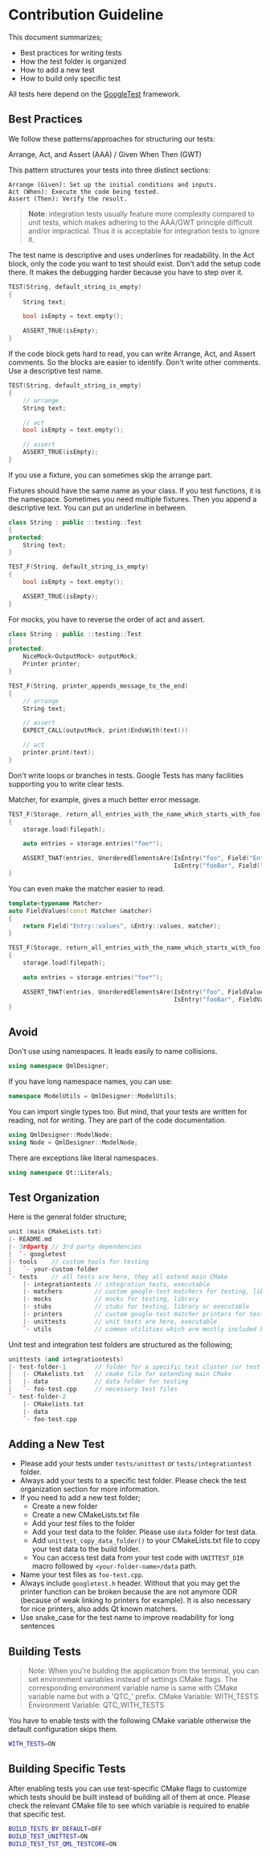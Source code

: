 # Contribution Guideline

This document summarizes;

* Best practices for writing tests
* How the test folder is organized
* How to add a new test
* How to build only specific test

All tests here depend on the [GoogleTest][1] framework.

## Best Practices

We follow these patterns/approaches for structuring our tests:

Arrange, Act, and Assert (AAA) / Given When Then (GWT)

This pattern structures your tests into three distinct sections:

    Arrange (Given): Set up the initial conditions and inputs.
    Act (When): Execute the code being tested.
    Assert (Then): Verify the result.

> **Note**: integration tests usually feature more complexity compared to unit tests, which makes
> adhering to the AAA/GWT principle difficult and/or impractical. Thus it is acceptable for
> integration tests to ignore it.

The test name is descriptive and uses underlines for readability.
In the Act block, only the code you want to test should exist. Don't
add the setup code there. It makes the debugging harder because you have
to step over it.

```cpp
TEST(String, default_string_is_empty)
{
    String text;

    bool isEmpty = text.empty();

    ASSERT_TRUE(isEmpty);
}
```

If the code block gets hard to read, you can write Arrange, Act, and Assert comments.
So the blocks are easier to identify. Don't write other comments. Use a descriptive
test name.

```cpp
TEST(String, default_string_is_empty)
{
    // arrange
    String text;

    // act
    bool isEmpty = text.empty();

    // assert
    ASSERT_TRUE(isEmpty);
}
```

If you use a fixture, you can sometimes skip the arrange part.

Fixtures should have the same name as your class. If you test functions,
it is the namespace. Sometimes you need multiple fixtures. Then you append
a descriptive text. You can put an underline in between.

```cpp
class String : public ::testing::Test
{
protected:
    String text;
}

TEST_F(String, default_string_is_empty)
{
    bool isEmpty = text.empty();

    ASSERT_TRUE(isEmpty);
}
```
For mocks, you have to reverse the order of act and assert.

```cpp
class String : public ::testing::Test
{
protected:
    NiceMock<OutputMock> outputMock;
    Printer printer;
}

TEST_F(String, printer_appends_message_to_the_end)
{
    // arrange
    String text;

    // assert
    EXPECT_CALL(outputMock, print(EndsWith(text)))

    // act
    printer.print(text);
}
```

Don't write loops or branches in tests. Google Tests has many facilities supporting you to write clear tests.

Matcher, for example, gives a much better error message.

```cpp
TEST_F(Storage, return_all_entries_with_the_name_which_starts_with_foo)
{
    storage.load(filepath);

    auto entries = storage.entries("foo*");

    ASSERT_THAT(entries, UnorderedElementsAre(IsEntry("foo", Field("Entry::values)", &Entry::values, Contains(5)),
                                              IsEntry("fooBar", Field("Entry::values", &Entry::values, IsSubset(42, 77))));
}
```

You can even make the matcher easier to read.

```cpp
template<typename Matcher>
auto FieldValues(const Matcher &matcher)
{
    return Field("Entry::values", &Entry::values, matcher);
}

TEST_F(Storage, return_all_entries_with_the_name_which_starts_with_foo)
{
    storage.load(filepath);

    auto entries = storage.entries("foo*");

    ASSERT_THAT(entries, UnorderedElementsAre(IsEntry("foo", FieldValues(Contains(5)),
                                              IsEntry("fooBar", FieldValues(IsSubset(42, 77))));
}
```

## Avoid

Don't use using namespaces. It leads easily to name collisions.

```cpp
using namespace QmlDesigner;
```

If you have long namespace names, you can use:

```cpp
namespace ModelUtils = QmlDesigner::ModelUtils;
```

You can import single types too. But mind, that your tests are written
for reading, not for writing. They are part of the code documentation.

```cpp
using QmlDesigner::ModelNode;
using Node = QmlDesigner::ModelNode;
```

There are exceptions like literal namespaces.

```cpp
using namespace Qt::Literals;
```

## Test Organization

Here is the general folder structure;

```cpp
unit (main CMakeLists.txt)
|- README.md
|- 3rdparty // 3rd party dependencies
|  `- googletest
|- tools    // custom tools for testing
|   `- your-custom-folder
`- tests    // all tests are here, they all extend main CMake
    |- integrationtests // integration tests, executable
    |- matchers         // custom google-test matchers for testing, library
    |- mocks            // mocks for testing, library
    |- stubs            // stubs for testing, library or executable
    |- printers         // custom google-test matcher printers for testing, library
    |- unittests        // unit tests are here, executable
    `- utils            // common utilities which are mostly included by tests
```

Unit test and integration test folders are structured as the following;

```cpp
unittests (and integrationtests)
|- †est-folder-1        // folder for a specific test cluster (or test set)
|   |- CMakelists.txt   // cmake file for extending main CMake
|   |- data             // data folder for testing
|   `- foo-test.cpp     // necessary test files
`- test-folder-2
    |- CMakelists.txt
    |- data
    `- foo-test.cpp
```

## Adding a New Test

* Please add your tests under  `tests/unittest` or `tests/integrationtest` folder.
* Always add your tests to a specific test folder. Please check the test organization section for more information.
* If you need to add a new test folder;
    * Create a new folder
    * Create a new CMakeLists.txt file
    * Add your test files to the folder
    * Add your test data to the folder. Please use `data` folder for test data.
    * Add `unittest_copy_data_folder()` to your CMakeLists.txt file to copy your test data to the build folder.
    * You can access test data from your test code with `UNITTEST_DIR` macro followed by `<your-folder-name>/data` path.
* Name your test files as `foo-test.cpp`.
* Always include `googletest.h` header. Without that you may get the printer function can be broken because the are not anymore ODR (because of weak linking to printers for example). It is also necessary for nice printers, also adds Qt known matchers.
* Use snake_case for the test name to improve readability for long sentences

## Building Tests

> Note:
> When you're building the application from the terminal, you can set environment variables instead of settings CMake flags.
> The corresponding environment variable name is same with CMake variable name but with a 'QTC_' prefix.
> CMake Variable: WITH_TESTS
> Environment Variable: QTC_WITH_TESTS

You have to enable tests with the following CMake variable otherwise the default configuration skips them.

```bash
WITH_TESTS=ON
```

## Building Specific Tests

After enabling tests you can use test-specific CMake flags to customize which tests should be built instead of building all of them at once. Please check the relevant CMake file to see which variable is required to enable that specific test.

```bash
BUILD_TESTS_BY_DEFAULT=OFF
BUILD_TEST_UNITTEST=ON
BUILD_TEST_TST_QML_TESTCORE=ON
```

[1]: https://github.com/google/googletest
